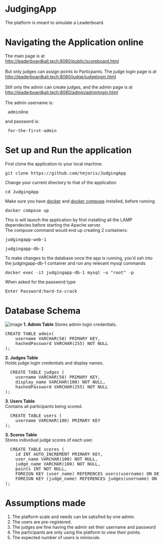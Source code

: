# JudgingApp
The platform is meant to simulate a Leaderboard.<br>

# Navigating the Application online
The main page is at<br>
http://leaderboardkali.tech:8080/public/scoreboard.html<br><br>
But only judges can assign points to Particpants.
The judge login page is at<br>
http://leaderboardkali.tech:8080/judge/judgelogin.html  <br><br>
Still only the admin can create judges, and the admin page is at<br>
http://leaderboardkali.tech:8080/admin/adminlogin.html<br><br>
The admin username is:
<pre> adminOne</pre> 
and password is:
<pre> for-the-first-admin</pre>


# Set up and Run the application
First clone the application to your local machine.<br>
<pre>git clone https://github.com/tmjoris/JudgingApp</pre>
Change your current directory to that of the application
<pre>cd JudgingApp</pre>
Make sure you have [docker](https://docs.docker.com/engine/install/) and [docker compose](https://docs.docker.com/compose/install/) installed, before running
<pre>docker compose up</pre>
This is will launch the application by first installing all the LAMP dependecies before starting the Apache server.<br>
The compose command would end up creating 2 containers:
<pre>judgingapp-web-1</pre>
<pre>judgingapp-db-1</pre>
To make changes to the database once the app is running, you'd ssh into the judgingapp-db-1 container and run any relevant mysql commands
<pre>docker exec -it judgingapp-db-1 mysql -u "root" -p</pre>
When asked for the password type
<pre>Enter Password:hard-to-crack</pre>

# Database Schema
![image](https://github.com/user-attachments/assets/3582893b-7488-4bf3-a355-ad32e535825d)
<b>1. Admin Table</b>
Stores admin login credentials.<br>
<pre>
CREATE TABLE admin(
    username VARCHAR(50) PRIMARY KEY,
    hashedPassword VARCHAR(255) NOT NULL
);
</pre>
<b>2. Judges Table</b></br>
Holds judge login credentials and display names.
<pre>
  CREATE TABLE judges (
    username VARCHAR(50) PRIMARY KEY,
    display_name VARCHAR(100) NOT NULL,
    hashedPassword VARCHAR(255) NOT NULL
);
</pre>
<b>3. Users Table</b></br>
Contains all participants being scored.
<pre>
  CREATE TABLE users (
    username VARCHAR(100) PRIMARY KEY
);
</pre>
<b>3. Scores Table</b></br>
Stores individual judge scores of each user.
<pre>
  CREATE TABLE scores (
    id INT AUTO_INCREMENT PRIMARY KEY,
    user_name VARCHAR(100) NOT NULL,
    judge_name VARCHAR(100) NOT NULL,
    points INT NOT NULL,
    FOREIGN KEY (user_name) REFERENCES users(username) ON DELETE CASCADE,
    FOREIGN KEY (judge_name) REFERENCES judges(username) ON DELETE CASCADE
);
</pre>
# Assumptions made
1. The platform scale and needs can be satisfied by one admin.
2. The users are pre-registered.
3. The judges are fine having the admin set their username and password
4. The participants are only using the platform to view their points.
5. The expected number of users is miniscule.




